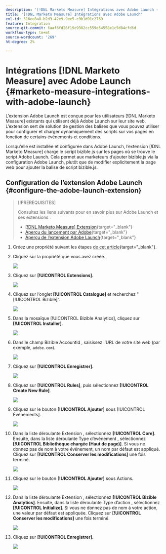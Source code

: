```yaml
---
description: '[!DNL Marketo Measure] Intégrations avec Adobe Launch - [!DNL Marketo Measure]'
title: '[!DNL Marketo Measure] Intégrations avec Adobe Launch'
exl-id: 316ee8a8-b2d3-42e9-9ee5-c9b1d91c2769
feature: Integration
source-git-commit: 6aaf6fd26f19e9382cc559e54558e1c5d84cfd6d
workflow-type: tm+mt
source-wordcount: '269'
ht-degree: 2%

---
```


# Intégrations [!DNL Marketo Measure] avec Adobe Launch {#marketo-measure-integrations-with-adobe-launch}

L’extension Adobe Launch est conçue pour les utilisateurs [!DNL Marketo Measure] existants qui utilisent déjà Adobe Launch sur leur site web. L’extension sert de solution de gestion des balises que vous pouvez utiliser pour configurer et charger dynamiquement des scripts sur vos pages en fonction de certains événements et conditions.

Lorsqu’elle est installée et configurée dans Adobe Launch, l’extension [!DNL Marketo Measure] charge le script bizible.js sur les pages où se trouve le script Adobe Launch. Cela permet aux marketeurs d’ajouter bizible.js via la configuration Adobe Launch, plutôt que de modifier explicitement la page web pour ajouter la balise de script bizible.js.

## Configuration de l’extension Adobe Launch {#configure-the-adobe-launch-extension}

>[!PREREQUISITES]
>
>Consultez les liens suivants pour en savoir plus sur Adobe Launch et ses extensions :
>
>* [[!DNL Marketo Measure] Extension](https://experienceleague.adobe.com/docs/experience-platform/destinations/catalog/email/bizible.html#catalog){target="_blank"}
>* [Aperçu du lancement par Adobe](https://experienceleague.adobe.com/docs/platform-learn/implement-in-websites/overview.html){target="_blank"}
>* [Aperçu de l’extension Adobe Launch](https://experienceleague.adobe.com/docs/experience-platform/tags/extension-dev/overview.html){target="_blank"}

1. Créez une propriété suivant les étapes [de cet article](https://experienceleague.adobe.com/docs/platform-learn/implement-in-websites/configure-tags/create-a-property.html#go-to-the-data-collection-interface){target="_blank"}.

1. Cliquez sur la propriété que vous avez créée.

   ![](assets/marketo-measure-integrations-with-adobe-launch-1.png)

1. Cliquez sur **[!UICONTROL Extensions]**.

   ![](assets/marketo-measure-integrations-with-adobe-launch-2.png)

1. Cliquez sur l’onglet **[!UICONTROL Catalogue]** et recherchez &quot;[!UICONTROL Bizible]&quot;.

   ![](assets/marketo-measure-integrations-with-adobe-launch-3.png)

1. Dans la mosaïque [!UICONTROL Bizible Analytics], cliquez sur **[!UICONTROL Installer]**.

   ![](assets/marketo-measure-integrations-with-adobe-launch-4.png)

1. Dans le champ Bizible AccountId , saisissez l’URL de votre site web (par exemple, `adobe.com`).

   ![](assets/marketo-measure-integrations-with-adobe-launch-5.png)

1. Cliquez sur **[!UICONTROL Enregistrer]**.

   ![](assets/marketo-measure-integrations-with-adobe-launch-6.png)

1. Cliquez sur **[!UICONTROL Rules]**, puis sélectionnez **[!UICONTROL Create New Rule]**.

   ![](assets/marketo-measure-integrations-with-adobe-launch-7.png)

1. Cliquez sur le bouton **[!UICONTROL Ajouter]** sous [!UICONTROL Événements].

   ![](assets/marketo-measure-integrations-with-adobe-launch-8.png)

1. Dans la liste déroulante Extension , sélectionnez **[!UICONTROL Core]**. Ensuite, dans la liste déroulante Type d’événement , sélectionnez **[!UICONTROL Bibliothèque chargée (Haut de page)]**. Si vous ne donnez pas de nom à votre événement, un nom par défaut est appliqué. Cliquez sur **[!UICONTROL Conserver les modifications]** une fois terminé.

   ![](assets/marketo-measure-integrations-with-adobe-launch-9.png)

1. Cliquez sur le bouton **[!UICONTROL Ajouter]** sous Actions.

   ![](assets/marketo-measure-integrations-with-adobe-launch-10.png)

1. Dans la liste déroulante Extension , sélectionnez **[!UICONTROL Bizible Analytics]**. Ensuite, dans la liste déroulante Type d’action , sélectionnez **[!UICONTROL Initialize]**. Si vous ne donnez pas de nom à votre action, une valeur par défaut est appliquée. Cliquez sur **[!UICONTROL Conserver les modifications]** une fois terminé.

   ![](assets/marketo-measure-integrations-with-adobe-launch-11.png)

1. Cliquez sur **[!UICONTROL Enregistrer]**.

   ![](assets/marketo-measure-integrations-with-adobe-launch-12.png)

